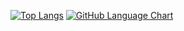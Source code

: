 [![Top Langs](https://github-readme-stats.vercel.app/api/top-langs/?username=flatislove&layout=compact)](https://github.com/flatislove)
[![GitHub Language Chart](https://github-language-chart.vercel.app/api/flatislove)](https://github.com/flatislove)


